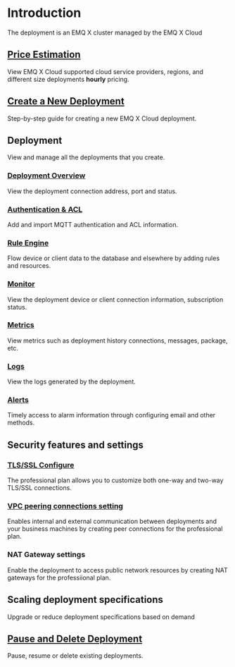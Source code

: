 # Introduction

The deployment is an EMQ X cluster managed by the EMQ X Cloud




## [Price Estimation](price/calculator.md)
View EMQ X Cloud supported cloud service providers, regions, and different size deployments **hourly** pricing.



## [Create a New Deployment](./create_deployment.md)

Step-by-step guide for creating a new EMQ X Cloud deployment.



## Deployment

View and manage all the deployments that you create.

### [Deployment Overview](./view_deployment.md)

View the deployment connection address, port and status.


### [Authentication & ACL](./auth.md)

Add and import MQTT authentication and ACL information.

### [Rule Engine](../rule_engine/introduction.md)

Flow device or client data to the database and elsewhere by adding rules and resources.

### [Monitor](./monitors.md)

View the deployment device or client connection information, subscription status.

### [Metrics](./metrics.md)

View metrics such as deployment history connections, messages, package, etc.

### [Logs](./logs.md)

View the logs generated by the deployment.

### [Alerts](./alerts.md)

Timely access to alarm information through configuring email and other methods.



## Security features and settings

### [TLS/SSL Configure](./tls_ssl.md)

The professional plan allows you to customize both one-way and two-way TLS/SSL connections.


### [VPC peering connections setting](./vpc_peering.md)

Enables internal and external communication between deployments and your business machines by creating peer connections for the professional plan.


### NAT Gateway settings

Enable the deployment to access public network resources by creating NAT gateways for the professiional plan.


## Scaling deployment specifications
Upgrade or reduce deployment specifications based on demand


## [Pause and Delete Deployment](./delete_deployment.md)

Pause, resume or delete existing deployments.









